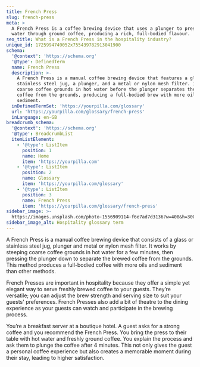 ```yaml
---
title: French Press
slug: french-press
meta: >
  A French Press is a coffee brewing device that uses a plunger to press hot
  water through ground coffee, producing a rich, full-bodied flavour.
seo_title: What is a French Press in the hospitality industry?
unique_id: 1725994749052x755439782913041900
schema:
  '@context': 'https://schema.org'
  '@type': DefinedTerm
  name: French Press
  description: >-
    A French Press is a manual coffee brewing device that features a glass or
    stainless steel jug, a plunger, and a metal or nylon mesh filter. It steeps
    coarse coffee grounds in hot water before the plunger separates the brewed
    coffee from the grounds, producing a full-bodied brew with more oils and
    sediment.
  inDefinedTermSet: 'https://yourpilla.com/glossary'
  url: 'https://yourpilla.com/glossary/french-press'
  inLanguage: en-GB
breadcrumb_schema:
  '@context': 'https://schema.org'
  '@type': BreadcrumbList
  itemListElement:
    - '@type': ListItem
      position: 1
      name: Home
      item: 'https://yourpilla.com'
    - '@type': ListItem
      position: 2
      name: Glossary
      item: 'https://yourpilla.com/glossary'
    - '@type': ListItem
      position: 3
      name: French Press
      item: 'https://yourpilla.com/glossary/french-press'
sidebar_image: >-
  https://images.unsplash.com/photo-1556909114-f6e7ad7d3136?w=400&h=300&fit=crop&auto=format
sidebar_image_alt: Hospitality glossary term
---
```

A French Press is a manual coffee brewing device that consists of a glass or stainless steel jug, plunger and metal or nylon mesh filter. It works by steeping coarse coffee grounds in hot water for a few minutes, then pressing the plunger down to separate the brewed coffee from the grounds. This method produces a full-bodied coffee with more oils and sediment than other methods.

French Presses are important in hospitality because they offer a simple yet elegant way to serve freshly brewed coffee to your guests. They’re versatile; you can adjust the brew strength and serving size to suit your guests' preferences. French Presses also add a bit of theatre to the dining experience as your guests can watch and participate in the brewing process.

You’re a breakfast server at a boutique hotel. A guest asks for a strong coffee and you recommend the French Press. You bring the press to their table with hot water and freshly ground coffee. You explain the process and ask them to plunge the coffee after 4 minutes. This not only gives the guest a personal coffee experience but also creates a memorable moment during their stay, leading to higher satisfaction.
